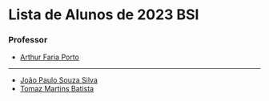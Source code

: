 # Lista de Alunos de 2023 BSI

### Professor

- [Arthur Faria Porto](https://github.com/arthurfporto)

---

[comment]: <> (Coloque abaixo o seu nome completo e o link para o seu github, com base no exemplo do que fiz no nome do professor)

- [João Paulo Souza Silva](https://github.com/JoaoPauloSouzaSilva)
- [Tomaz Martins Batista](https://github.com/Tomaz5556)